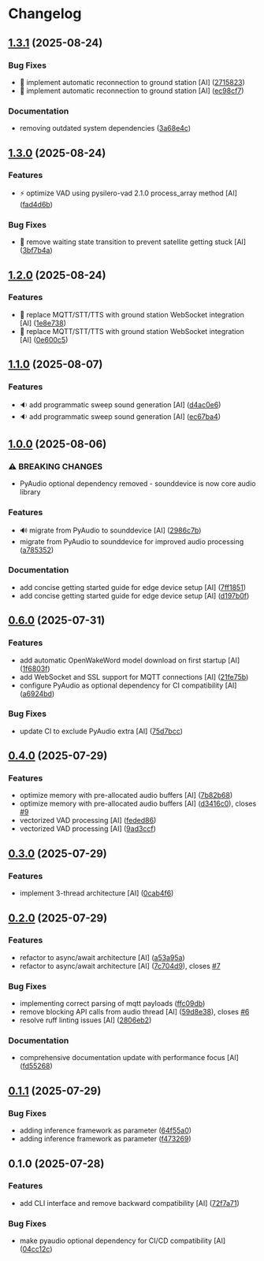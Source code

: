 # Changelog

## [1.3.1](https://github.com/stkr22/private-assistant-comms-satellite-py/compare/v1.3.0...v1.3.1) (2025-08-24)


### Bug Fixes

* 🔌 implement automatic reconnection to ground station [AI] ([2715823](https://github.com/stkr22/private-assistant-comms-satellite-py/commit/27158230f4282cb2eed26cd1a301d9db7a7bdba0))
* 🔌 implement automatic reconnection to ground station [AI] ([ec98cf7](https://github.com/stkr22/private-assistant-comms-satellite-py/commit/ec98cf7b25a530c5180919f23dfa193655eb4263))


### Documentation

* removing outdated system dependencies ([3a68e4c](https://github.com/stkr22/private-assistant-comms-satellite-py/commit/3a68e4cbd995fec89ba9862903661689bda3bdce))

## [1.3.0](https://github.com/stkr22/private-assistant-comms-satellite-py/compare/v1.2.0...v1.3.0) (2025-08-24)


### Features

* :zap: optimize VAD using pysilero-vad 2.1.0 process_array method [AI] ([fad4d6b](https://github.com/stkr22/private-assistant-comms-satellite-py/commit/fad4d6b1c30985eb845da8d9ea92f0c7dc17e047))


### Bug Fixes

* :bug: remove waiting state transition to prevent satellite getting stuck [AI] ([3bf7b4a](https://github.com/stkr22/private-assistant-comms-satellite-py/commit/3bf7b4a5419f901fb590ae18ea3036b8c991a3ba))

## [1.2.0](https://github.com/stkr22/private-assistant-comms-satellite-py/compare/v1.1.0...v1.2.0) (2025-08-24)


### Features

* 🚀 replace MQTT/STT/TTS with ground station WebSocket integration [AI] ([1e8e738](https://github.com/stkr22/private-assistant-comms-satellite-py/commit/1e8e738664179aa5269a136e714e3d2fcaa7cffb))
* 🚀 replace MQTT/STT/TTS with ground station WebSocket integration [AI] ([0e600c5](https://github.com/stkr22/private-assistant-comms-satellite-py/commit/0e600c5de86d6676985c286b9478a1b09863fa35))

## [1.1.0](https://github.com/stkr22/private-assistant-comms-satellite-py/compare/v1.0.0...v1.1.0) (2025-08-07)


### Features

* :sound: add programmatic sweep sound generation [AI] ([d4ac0e6](https://github.com/stkr22/private-assistant-comms-satellite-py/commit/d4ac0e6dae497fbbb37aaf8b3a1ab51db139ed45))
* :sound: add programmatic sweep sound generation [AI] ([ec67ba4](https://github.com/stkr22/private-assistant-comms-satellite-py/commit/ec67ba44a2a2e249248b0b850906ee22ff179147))

## [1.0.0](https://github.com/stkr22/private-assistant-comms-satellite-py/compare/v0.6.0...v1.0.0) (2025-08-06)


### ⚠ BREAKING CHANGES

* PyAudio optional dependency removed - sounddevice is now core audio library

### Features

* :loud_sound: migrate from PyAudio to sounddevice [AI] ([2986c7b](https://github.com/stkr22/private-assistant-comms-satellite-py/commit/2986c7b9788e4bdb85084e6e8a2046d668ab07bb))
* migrate from PyAudio to sounddevice for improved audio processing ([a785352](https://github.com/stkr22/private-assistant-comms-satellite-py/commit/a78535267289a1cc364b752945df43b6a6445d32))


### Documentation

* add concise getting started guide for edge device setup [AI] ([7ff1851](https://github.com/stkr22/private-assistant-comms-satellite-py/commit/7ff1851205ba8d9255753183b6d4948672ae02a6))
* add concise getting started guide for edge device setup [AI] ([d197b0f](https://github.com/stkr22/private-assistant-comms-satellite-py/commit/d197b0fb75a3576507be2c631d11ae07f7136ab8))

## [0.6.0](https://github.com/stkr22/private-assistant-comms-satellite-py/compare/v0.5.0...v0.6.0) (2025-07-31)


### Features

* add automatic OpenWakeWord model download on first startup [AI] ([1f6803f](https://github.com/stkr22/private-assistant-comms-satellite-py/commit/1f6803f34e6f2d27a47de56d4369e1c79a15c2dd))
* add WebSocket and SSL support for MQTT connections [AI] ([21fe75b](https://github.com/stkr22/private-assistant-comms-satellite-py/commit/21fe75b005f94e3f7e970c3a6ad1726c3f97153d))
* configure PyAudio as optional dependency for CI compatibility [AI] ([a6924bd](https://github.com/stkr22/private-assistant-comms-satellite-py/commit/a6924bdfd4c147902e44e8643a5470daff17478e))


### Bug Fixes

* update CI to exclude PyAudio extra [AI] ([75d7bcc](https://github.com/stkr22/private-assistant-comms-satellite-py/commit/75d7bccff5f78fdbe2b99ad3261f4e999bd8218b))

## [0.4.0](https://github.com/stkr22/private-assistant-comms-satellite-py/compare/v0.3.0...v0.4.0) (2025-07-29)


### Features

* optimize memory with pre-allocated audio buffers [AI] ([7b82b68](https://github.com/stkr22/private-assistant-comms-satellite-py/commit/7b82b682fafe5dcbc158a0ca19f9563b51a3db7e))
* optimize memory with pre-allocated audio buffers [AI] ([d3416c0](https://github.com/stkr22/private-assistant-comms-satellite-py/commit/d3416c006e8c8a122d385191a8ea0b249caa4d17)), closes [#9](https://github.com/stkr22/private-assistant-comms-satellite-py/issues/9)
* vectorized VAD processing [AI] ([feded86](https://github.com/stkr22/private-assistant-comms-satellite-py/commit/feded86df892a1400f6de36bdf6e78231a661484))
* vectorized VAD processing [AI] ([9ad3ccf](https://github.com/stkr22/private-assistant-comms-satellite-py/commit/9ad3ccf0ad6a38609a7a5016fb9c4770e48f02fb))

## [0.3.0](https://github.com/stkr22/private-assistant-comms-satellite-py/compare/v0.2.0...v0.3.0) (2025-07-29)


### Features

* implement 3-thread architecture [AI] ([0cab4f6](https://github.com/stkr22/private-assistant-comms-satellite-py/commit/0cab4f648348621c9d96ae87d0aa61d967841d13))

## [0.2.0](https://github.com/stkr22/private-assistant-comms-satellite-py/compare/v0.1.1...v0.2.0) (2025-07-29)


### Features

* refactor to async/await architecture [AI] ([a53a95a](https://github.com/stkr22/private-assistant-comms-satellite-py/commit/a53a95ad3800d05d44da1a8ae9c03d2776457f8d))
* refactor to async/await architecture [AI] ([7c704d9](https://github.com/stkr22/private-assistant-comms-satellite-py/commit/7c704d9b13e48ca209ac5b4b4e4c65c25286408a)), closes [#7](https://github.com/stkr22/private-assistant-comms-satellite-py/issues/7)


### Bug Fixes

* implementing correct parsing of mqtt payloads ([ffc09db](https://github.com/stkr22/private-assistant-comms-satellite-py/commit/ffc09db9f2ef647e6279d663d54e69dbf10706c8))
* remove blocking API calls from audio thread [AI] ([59d8e38](https://github.com/stkr22/private-assistant-comms-satellite-py/commit/59d8e38795058cd9cce66d95a1b02af3380ecfbb)), closes [#6](https://github.com/stkr22/private-assistant-comms-satellite-py/issues/6)
* resolve ruff linting issues [AI] ([2806eb2](https://github.com/stkr22/private-assistant-comms-satellite-py/commit/2806eb2f51c1fdcf02492239befd7db93a317b8f))


### Documentation

* comprehensive documentation update with performance focus [AI] ([fd55268](https://github.com/stkr22/private-assistant-comms-satellite-py/commit/fd5526818635656c28ec31c6a2dd3787ca8b9a43))

## [0.1.1](https://github.com/stkr22/private-assistant-comms-satellite-py/compare/v0.1.0...v0.1.1) (2025-07-29)


### Bug Fixes

* adding inference framework as parameter ([64f55a0](https://github.com/stkr22/private-assistant-comms-satellite-py/commit/64f55a010dc49944db99ab4d8c49fb582e701452))
* adding inference framework as parameter ([f473269](https://github.com/stkr22/private-assistant-comms-satellite-py/commit/f4732692d67de9c5a7811426f9ec25976b5a19fc))

## 0.1.0 (2025-07-28)


### Features

* add CLI interface and remove backward compatibility [AI] ([72f7a71](https://github.com/stkr22/private-assistant-comms-satellite-py/commit/72f7a7113e55cf89ca92a3bc35db0e528e70bd51))


### Bug Fixes

* make pyaudio optional dependency for CI/CD compatibility [AI] ([04cc12c](https://github.com/stkr22/private-assistant-comms-satellite-py/commit/04cc12ce86aac005b2b78b9599b5124446c54946))
